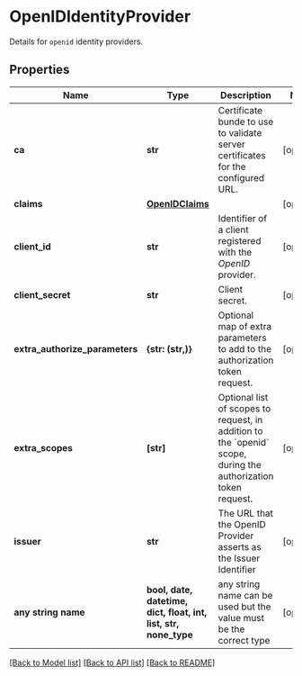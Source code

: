 # OpenIDIdentityProvider

Details for `openid` identity providers.

## Properties
Name | Type | Description | Notes
------------ | ------------- | ------------- | -------------
**ca** | **str** | Certificate bunde to use to validate server certificates for the configured URL. | [optional]
**claims** | [**OpenIDClaims**](OpenIDClaims.md) |  | [optional]
**client_id** | **str** | Identifier of a client registered with the _OpenID_ provider. | [optional]
**client_secret** | **str** | Client secret. | [optional]
**extra_authorize_parameters** | **{str: (str,)}** | Optional map of extra parameters to add to the authorization token request. | [optional]
**extra_scopes** | **[str]** | Optional list of scopes to request, in addition to the &#x60;openid&#x60; scope, during the authorization token request. | [optional]
**issuer** | **str** | The URL that the OpenID Provider asserts as the Issuer Identifier | [optional]
**any string name** | **bool, date, datetime, dict, float, int, list, str, none_type** | any string name can be used but the value must be the correct type | [optional]

[[Back to Model list]](../README.md#documentation-for-models) [[Back to API list]](../README.md#documentation-for-api-endpoints) [[Back to README]](../README.md)
